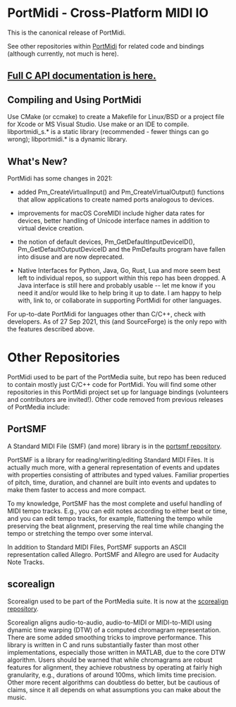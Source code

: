 # PortMidi - Cross-Platform MIDI IO

This is the canonical release of PortMidi.

See other repositories within [PortMidi](https://github.com/PortMidi) for related code and bindings (although currently, not much is here).

## [Full C API documentation is here.](https://portmidi.github.io/portmidi_docs/)

## Compiling and Using PortMidi

Use CMake (or ccmake) to create a Makefile for Linux/BSD or a 
project file for Xcode or MS Visual Studio. Use make or an IDE to compile. 
libportmidi_s.* is a static library (recommended - fewer things can go wrong);
libportmidi.* is a dynamic library.

## What's New?

PortMidi has some changes in 2021:

 - added Pm_CreateVirtualInput() and Pm_CreateVirtualOutput() functions that allow
   applications to create named ports analogous to devices.
   
 - improvements for macOS CoreMIDI include higher data rates for devices, better
   handling of Unicode interface names in addition to virtual device creation.
   
 - the notion of default devices, Pm_GetDefaultInputDeviceID(), 
   Pm_GetDefaultOutputDeviceID and the PmDefaults program have fallen into disuse
   and are now deprecated.
   
 - Native Interfaces for Python, Java, Go, Rust, Lua and more seem best left
   to individual repos, so support within this repo has been dropped. A Java
   interface is still here and probably usable -- let me know if you need it
   and/or would like to help bring it up to date. I am happy to help with, 
   link to, or collaborate in supporting PortMidi for other languages. 
   
For up-to-date PortMidi for languages other than C/C++, check with
developers. As of 27 Sep 2021, this (and SourceForge) is the only repo with
the features described above.

# Other Repositories

PortMidi used to be part of the PortMedia suite, but repo has been reduced to contain
mostly just C/C++ code for PortMidi. You will find some other repositories in this PortMidi project
set up for language bindings (volunteers and contributors are invited!). Other code removed from
previous releases of PortMedia include:

## PortSMF

A Standard MIDI File (SMF) (and more) library is in the [portsmf repository](https://github.com/PortMidi/portsmf).

PortSMF is a library for reading/writing/editing Standard MIDI Files. It is
actually much more, with a general representation of events and updates with
properties consisting of attributes and typed values. Familiar properties of
pitch, time, duration, and channel are built into events and updates to make
them faster to access and more compact.

To my knowledge, PortSMF has the most complete and useful handling of MIDI
tempo tracks. E.g., you can edit notes according to either beat or time, and
you can edit tempo tracks, for example, flattening the tempo while preserving
the beat alignment, preserving the real time while changing the tempo or 
stretching the tempo over some interval.

In addition to Standard MIDI Files, PortSMF supports an ASCII representation
called Allegro. PortSMF and Allegro are used for Audacity Note Tracks.

## scorealign

Scorealign used to be part of the PortMedia suite. It is now at the [scorealign repository](https://github.com/rbdannenberg/scorealign).

Scorealign aligns
audio-to-audio, audio-to-MIDI or MIDI-to-MIDI using dynamic time warping (DTW)
of a computed chromagram representation. There are some added smoothing tricks
to improve performance. This library is written in C and runs substantially 
faster than most other implementations, especially those written in MATLAB,
due to the core DTW algorithm. Users should be warned that while chromagrams
are robust features for alignment, they achieve robustness by operating at 
fairly high granularity, e.g., durations of around 100ms, which limits 
time precision. Other more recent algorithms can doubtless do better, but
be cautious of claims, since it all depends on what assumptions you can 
make about the music.
